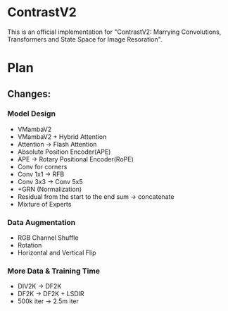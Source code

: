 # ContrastV2
This is an official implementation for "ContrastV2: Marrying Convolutions, Transformers and State Space for Image Resoration". 

# Plan

## Changes:

### Model Design

- VMambaV2
- VMambaV2 + Hybrid Attention
- Attention -> Flash Attention
- Absolute Position Encoder(APE)
- APE -> Rotary Positional Encoder(RoPE)
- Conv for corners
- Conv 1x1 -> RFB
- Conv 3x3 -> Conv 5x5
- +GRN (Normalization)
- Residual from the start to the end sum -> concatenate
- Mixture of Experts

### Data Augmentation

- RGB Channel Shuffle
- Rotation
- Horizontal and Vertical Flip

### More Data & Training Time

- DIV2K -> DF2K
- DF2K -> DF2K + LSDIR
- 500k iter -> 2.5m iter


